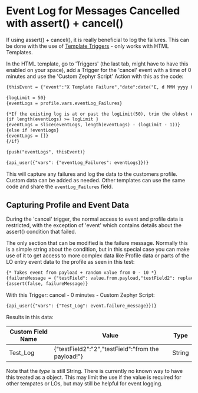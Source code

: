 # Event Log for Messages Cancelled with assert() + cancel()
If using assert() + cancel(), it is really beneficial to log the failures. This can be done with the use of [Template Triggers](https://getstarted.sailthru.com/email/trig-transac/create-template-triggers/) - only works with HTML Templates. 

In the HTML template, go to 'Triggers' (the last tab, might have to have this enabled on your space), add a Trigger for the 'cancel' event with a time of 0 minutes and use the 'Custom Zephyr Script' Action with this as the code:
``` handlebars
{thisEvent = {"event":"X Template Failure","date":date("E, d MMM yyyy HH:mm:ss Z", time("now")),"cartSkus":cartSkus,"failureMessage":event.failure_message}}

{logLimit = 50}
{eventLogs = profile.vars.eventLog_Failures}

{*If the existing log is at or past the logLimit(50), trim the oldest entries and add the new event*}
{if length(eventLogs) >= logLimit }
{eventLogs = slice(eventLogs, length(eventLogs) - (logLimit - 1))}
{else if !eventLogs}
{eventLogs = []}
{/if}

{push("eventLogs", thisEvent)}

{api_user({"vars": {"eventLog_Failures": eventLogs}})}
```

This will capture any failures and log the data to the customers profile. Custom data can be added as needed.  Other templates can use the same code and share the `eventLog_Failures` field.

## Capturing Profile and Event Data
During the 'cancel' trigger, the normal access to event and profile data is restricted, with the exception of 'event' which contains details about the assert() condition that failed.

The only section that can be modified is the failure message. Normally this is a simple string about the condition, but in this special case you can make use of it to get access to more complex data like Profile data or parts of the LO entry event data to the profile as seen in this test:
``` handlebars
{* Takes event from payload + random value from 0 - 10 *}
{failureMessage = {"testField": value.from.payload,"testField2": replace(round(random() * 10),".0","")}}
{assert(false, failureMessage)}
```

With this Trigger: cancel - 0 minutes - Custom Zephyr Script:
``` handlebars
{api_user({"vars": {"Test_Log": event.failure_message}})}
```
Results in this data:

| Custom Field Name | Value | Type |
| ------------- | ------------- | ------------- |
| Test_Log | 	{"testField2":"2","testField":"from the payload!"} | String |

Note that the _type_ is still String. There is currently no known way to have this treated as a object. This may limit the use if the value is required for other tempates or LOs, but may still be helpful for event logging.

